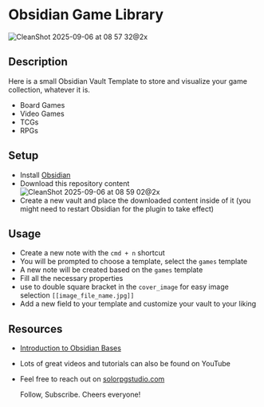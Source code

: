 # Obsidian Game Library

![CleanShot 2025-09-06 at 08 57 32@2x](https://github.com/user-attachments/assets/572bdfdc-4e74-4c96-972a-e91630616ef4)


## Description

Here is a small Obsidian Vault Template to store and visualize your game collection, whatever it is. 
- Board Games
- Video Games
- TCGs
- RPGs

## Setup

- Install [Obsidian](https://obsidian.md)
- Download this repository content 
![CleanShot 2025-09-06 at 08 59 02@2x](https://github.com/user-attachments/assets/117473ad-cfff-4150-b075-442949d64bf6)
- Create a new vault and place the downloaded content inside of it (you might need to restart Obsidian for the plugin to take effect)

## Usage

- Create a new note with the `cmd + n` shortcut
- You will be prompted to choose a template, select the `games` template
- A new note will be created based on the `games` template
- Fill all the necessary properties
- use to double square bracket in the `cover_image` for easy image selection `[[image_file_name.jpg]]`
- Add a new field to your template and customize your vault to your liking

## Resources
- [Introduction to Obsidian Bases](https://help.obsidian.md/bases)
- Lots of great videos and tutorials can also be found on YouTube
- Feel free to reach out on [solorpgstudio.com](https://www.solorpgstudio.com)

  Follow, Subscribe. Cheers everyone!
